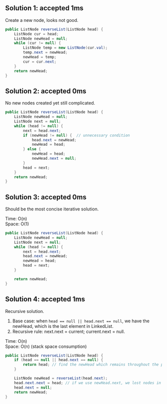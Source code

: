 ## Solution 1: accepted 1ms

Create a new node, looks not good. 

```java
public ListNode reverseList(ListNode head) {
    ListNode cur = head;
    ListNode newHead = null;
    while (cur != null) {
        ListNode temp = new ListNode(cur.val);
        temp.next = newHead;
        newHead = temp;
        cur = cur.next;
    }
    return newHead;
}
```

## Solution 2: accepted 0ms

No new nodes created yet still complicated.

```java
public ListNode reverseList(ListNode head) {
    ListNode newHead = null;
    ListNode next = null;
    while (head != null) {
        next = head.next;
        if (newHead != null) {  // unnecessary condition
            head.next = newHead;
            newHead = head;
        } else {
            newHead = head;
            newHead.next = null;
        }
        head = next;
    }
    return newHead;
}
```

## Solution 3: accepted 0ms

Should be the most concise iterative solution.  

Time: O(n)  
Space: O(1)  

```java
public ListNode reverseList(ListNode head) {
    ListNode newHead = null;
    ListNode next = null;
    while (head != null) {
        next = head.next;
        head.next = newHead;
        newHead = head;
        head = next;
    }

    return newHead;
}
```

## Solution 4: accepted 1ms

Recursive solution.  
1. Base case: when `head == null || head.next == null`, we have the newHead, which is the last element in LinkedList. 
2. Recursive rule: next.next = current; current.next = null. 

Time: O(n)  
Space: O(n) (stack space consumption)  

```java
public ListNode reverseList(ListNode head) {
    if (head == null || head.next == null) {
        return head; // find the newHead which remains throughout the program
    }

    ListNode newHead = reverseList(head.next);
    head.next.next = head; // if we use newHead.next, we lost nodes in the middle
    head.next = null;
    return newHead;       
}
```
